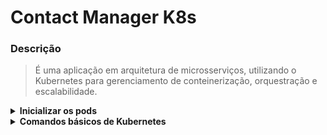 # Contact Manager K8s

### Descrição
> É uma aplicação em arquitetura de microsserviços, utilizando o Kubernetes para gerenciamento de conteinerização, orquestração e escalabilidade.

<details>
  <summary><strong>Inicializar os pods</strong></summary>
 
  ### Criar o Banco de Dados
  ```
  kubectl apply -f .\mssql\pvc.yaml
  kubectl apply -f .\mssql\secret.yaml
  kubectl apply -f .\mssql
  ```

  ### Criar o RabbitMQ
  ```
  kubectl apply -f .\rabbitmq\secret.yaml
  kubectl apply -f .\rabbitmq
  ```

  ### Criar a Observabilidade
  ```
  kubectl apply -f .\observability\prometheus\pvc.yaml
  kubectl apply -f .\observability\prometheus
  kubectl apply -f .\observability\grafana\pvc.yaml
  kubectl apply -f .\observability\grafana
  ```

  ### Criar os Microserviços
  ```
  kubectl apply -f .\api-gateway\services\persistence-contact
  kubectl apply -f .\api-gateway\services\create-contact
  kubectl apply -f .\api-gateway\services\delete-contact
  kubectl apply -f .\api-gateway\services\update-contact
  ```
  
  ### Criar a API Gateway
  ```
  kubectl apply -f .\api-gateway
  ```
</details>

<details>
  <summary><strong>Comandos básicos de Kubernetes</strong></summary>

  ### Visualizar
  ```
  kubectl get secrets

  kubectl get pv,pvc

  kubectl get pods,deployment,svc
  
  kubectl get deployment,svc -l app=contact-api
  
  kubectl describe deployment/api-gateway
  
  kubectl logs pods/contact-persistence-9b887cd7d-htr5r --tail=50
  ```
  
  ### Interação
  ```
  kubectl apply -f deployment.yaml
  
  kubectl delete deployment/api-gateway
  
  kubectl delete deployment,svc -l app=contact-api

  kubectl delete configmaps --all
  
  # Editar sem rebuildar a imagem
  kubectl edit configmap api-gateway-config
  
  kubectl rollout restart deployment api-gateway
  ```
</details>

